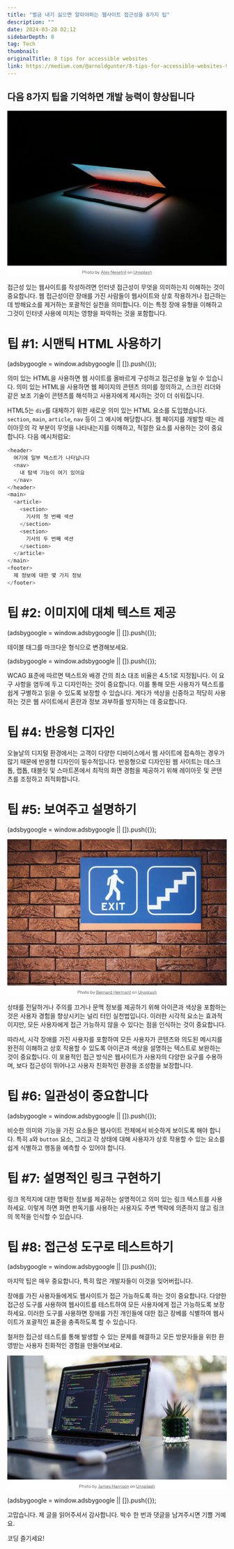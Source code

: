 ```yaml
---
title: "벌금 내기 싫으면 알아야하는 웹사이트 접근성을 8가지 팁"
description: ""
date: 2024-03-28 02:12
sidebarDepth: 0
tag: Tech
thumbnail: 
originalTitle: 8 tips for accessible websites
link: https://medium.com/@arnoldgunter/8-tips-for-accessible-websites-9fb15978a926
---
```



## 다음 8가지 팁을 기억하면 개발 능력이 향상됩니다

![8가지 접근성 웹사이트를 위한 팁 이미지](./img/8tipsforaccessiblewebsites_0.png)

접근성 있는 웹사이트를 작성하려면 인터넷 접근성이 무엇을 의미하는지 이해하는 것이 중요합니다. 웹 접근성이란 장애를 가진 사람들이 웹사이트와 상호 작용하거나 접근하는 데 방해요소를 제거하는 포괄적인 실천을 의미합니다. 이는 특정 장애 유형을 이해하고 그것이 인터넷 사용에 미치는 영향을 파악하는 것을 포함합니다.

# 팁 #1: 시맨틱 HTML 사용하기

<!-- ui-log 수평형 -->
<ins class="adsbygoogle"
  style="display:block"
  data-ad-client="ca-pub-4877378276818686"
  data-ad-slot="9743150776"
  data-ad-format="auto"
  data-full-width-responsive="true"></ins>
<component is="script">
(adsbygoogle = window.adsbygoogle || []).push({});
</component>

의미 있는 HTML을 사용하면 웹 사이트를 올바르게 구성하고 접근성을 높일 수 있습니다. 의미 있는 HTML을 사용하면 웹 페이지의 콘텐츠 의미를 정의하고, 스크린 리더와 같은 보조 기술이 콘텐츠를 해석하고 사용자에게 제시하는 것이 더 쉬워집니다.

HTML5는 `div`를 대체하기 위한 새로운 의미 있는 HTML 요소를 도입했습니다. `section`, `main`, `article`, `nav` 등이 그 예시에 해당합니다. 웹 페이지를 개발할 때는 레이아웃의 각 부분이 무엇을 나타내는지를 이해하고, 적절한 요소를 사용하는 것이 중요합니다. 다음 예시처럼요:

```js
<header>
  여기에 일부 텍스트가 나타납니다
  <nav>
    내 탐색 기능이 여기 있어요
  </nav>
</header>
<main>
  <article>
    <section>
      기사의 첫 번째 섹션
    </section>
    <section>
      기사의 두 번째 섹션
    </section>
  </article>
</main>
<footer>
  제 정보에 대한 몇 가지 정보
</footer>
```

# 팁 #2: 이미지에 대체 텍스트 제공

<!-- ui-log 수평형 -->
<ins class="adsbygoogle"
  style="display:block"
  data-ad-client="ca-pub-4877378276818686"
  data-ad-slot="9743150776"
  data-ad-format="auto"
  data-full-width-responsive="true"></ins>
<component is="script">
(adsbygoogle = window.adsbygoogle || []).push({});
</component>

테이블 태그를 마크다운 형식으로 변경해보세요.

<!-- ui-log 수평형 -->
<ins class="adsbygoogle"
  style="display:block"
  data-ad-client="ca-pub-4877378276818686"
  data-ad-slot="9743150776"
  data-ad-format="auto"
  data-full-width-responsive="true"></ins>
<component is="script">
(adsbygoogle = window.adsbygoogle || []).push({});
</component>

WCAG 표준에 따르면 텍스트와 배경 간의 최소 대조 비율은 4.5:1로 지정됩니다. 이 요구 사항을 염두에 두고 디자인하는 것이 중요합니다. 이를 통해 모든 사용자가 텍스트를 쉽게 구별하고 읽을 수 있도록 보장할 수 있습니다. 게다가 색상을 신중하고 적당히 사용하는 것은 웹 사이트에서 혼란과 정보 과부하를 방지하는 데 중요합니다.

# 팁 #4: 반응형 디자인

오늘날의 디지털 환경에서는 고객이 다양한 디바이스에서 웹 사이트에 접속하는 경우가 많기 때문에 반응형 디자인이 필수적입니다. 반응형으로 디자인된 웹 사이트는 데스크톱, 랩톱, 태블릿 및 스마트폰에서 최적의 화면 경험을 제공하기 위해 레이아웃 및 콘텐츠를 조정하고 최적화합니다.

# 팁 #5: 보여주고 설명하기

<!-- ui-log 수평형 -->
<ins class="adsbygoogle"
  style="display:block"
  data-ad-client="ca-pub-4877378276818686"
  data-ad-slot="9743150776"
  data-ad-format="auto"
  data-full-width-responsive="true"></ins>
<component is="script">
(adsbygoogle = window.adsbygoogle || []).push({});
</component>

![8가지 접근성 있는 웹사이트를 위한 팁](./img/8tipsforaccessiblewebsites_1.png)

상태를 전달하거나 주의를 끄거나 문맥 정보를 제공하기 위해 아이콘과 색상을 포함하는 것은 사용자 경험을 향상시키는 널리 터인 실천법입니다. 이러한 시각적 요소는 효과적이지만, 모든 사용자에게 접근 가능하지 않을 수 있다는 점을 인식하는 것이 중요합니다.

따라서, 시각 장애를 가진 사용자를 포함하여 모든 사용자가 콘텐츠와 의도된 메시지를 완전히 이해하고 상호 작용할 수 있도록 아이콘과 색상을 설명하는 텍스트로 보완하는 것이 중요합니다. 이 포용적인 접근 방식은 웹사이트가 사용자의 다양한 요구를 수용하며, 보다 접근성이 뛰어나고 사용자 친화적인 환경을 조성함을 보장합니다.

# 팁 #6: 일관성이 중요합니다

<!-- ui-log 수평형 -->
<ins class="adsbygoogle"
  style="display:block"
  data-ad-client="ca-pub-4877378276818686"
  data-ad-slot="9743150776"
  data-ad-format="auto"
  data-full-width-responsive="true"></ins>
<component is="script">
(adsbygoogle = window.adsbygoogle || []).push({});
</component>

비슷한 의미와 기능을 가진 요소들은 웹사이트 전체에서 비슷하게 보이도록 해야 합니다. 특히 `a`와 `button` 요소, 그리고 각 상태에 대해 사용자가 상호 작용할 수 있는 요소를 쉽게 식별하고 행동을 예측할 수 있어야 합니다.

# 팁 #7: 설명적인 링크 구현하기

링크 목적지에 대한 명확한 정보를 제공하는 설명적이고 의미 있는 링크 텍스트를 사용하세요. 이렇게 하면 화면 판독기를 사용하는 사용자도 주변 맥락에 의존하지 않고 링크의 목적을 인식할 수 있습니다.

# 팁 #8: 접근성 도구로 테스트하기

<!-- ui-log 수평형 -->
<ins class="adsbygoogle"
  style="display:block"
  data-ad-client="ca-pub-4877378276818686"
  data-ad-slot="9743150776"
  data-ad-format="auto"
  data-full-width-responsive="true"></ins>
<component is="script">
(adsbygoogle = window.adsbygoogle || []).push({});
</component>

마지막 팁은 매우 중요합니다, 특히 많은 개발자들이 이것을 잊어버립니다.

장애를 가진 사용자들에게도 웹사이트가 접근 가능하도록 하는 것이 중요합니다. 다양한 접근성 도구를 사용하여 웹사이트를 테스트하여 모든 사용자에게 접근 가능하도록 보장하세요. 이러한 도구를 사용하면 장애를 가진 개인들에 대한 접근 장베를 식별하여 웹사이트가 포괄적인 표준을 충족하도록 할 수 있습니다.

철저한 접근성 테스트를 통해 발생할 수 있는 문제를 해결하고 모든 방문자들을 위한 환영받는 사용자 친화적인 경험을 만들어보세요.

![8가지 웹사이트 접근성 팁](./img/8tipsforaccessiblewebsites_2.png)

<!-- ui-log 수평형 -->
<ins class="adsbygoogle"
  style="display:block"
  data-ad-client="ca-pub-4877378276818686"
  data-ad-slot="9743150776"
  data-ad-format="auto"
  data-full-width-responsive="true"></ins>
<component is="script">
(adsbygoogle = window.adsbygoogle || []).push({});
</component>

고맙습니다. 제 글을 읽어주셔서 감사합니다. 박수 한 번과 댓글을 남겨주시면 기쁠 거예요.

코딩 즐기세요!